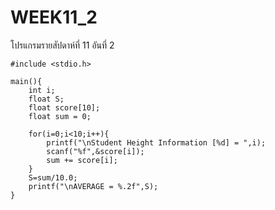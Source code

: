 # WEEK11_2
โปรแกรมรายสัปดาห์ที่ 11 อันที่ 2


    #include <stdio.h>

    main(){
    	int i;
    	float S;
    	float score[10];
    	float sum = 0;
	
    	for(i=0;i<10;i++){
    		printf("\nStudent Height Information [%d] = ",i);
    		scanf("%f",&score[i]);
    		sum += score[i];
    	}
    	S=sum/10.0;
    	printf("\nAVERAGE = %.2f",S);
    }
